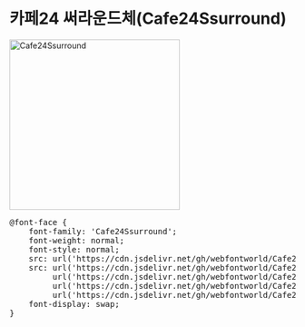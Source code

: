 # 카페24 써라운드체(Cafe24Ssurround)

<a href="https://wess.tistory.com" target="_blank">
    <img src="https://webfontworld.github.io/Cafe24Ssurround/Cafe24Ssurround.jpg" alt="Cafe24Ssurround" style="width:300px">
</a>
<pre>
@font-face {
    font-family: 'Cafe24Ssurround';
    font-weight: normal;
    font-style: normal;
    src: url('https://cdn.jsdelivr.net/gh/webfontworld/Cafe24Ssurround/Cafe24Ssurround.eot');
    src: url('https://cdn.jsdelivr.net/gh/webfontworld/Cafe24Ssurround/Cafe24Ssurround.eot?#iefix') format('embedded-opentype'),
         url('https://cdn.jsdelivr.net/gh/webfontworld/Cafe24Ssurround/Cafe24Ssurround.woff2') format('woff2'),
         url('https://cdn.jsdelivr.net/gh/webfontworld/Cafe24Ssurround/Cafe24Ssurround.woff') format('woff'),
         url('https://cdn.jsdelivr.net/gh/webfontworld/Cafe24Ssurround/Cafe24Ssurround.ttf') format("truetype");
    font-display: swap;
}
</pre>
